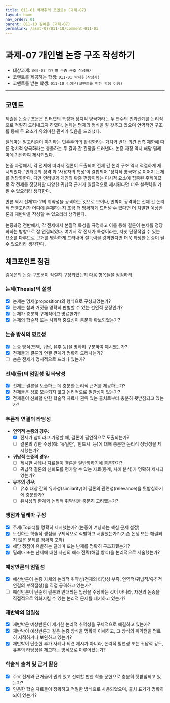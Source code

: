 ```yaml
---
title: 011-01 박재휘의 코멘트a (과제-07) 
layout: home
nav_order: 01
parent: 011-10 김예은 (과제-07)
permalink: /asmt-07/011-10/comment-011-01
---
```


# 과제-07 개인별 논증 구조 작성하기

- 대상과제: `과제-07 개인별 논증 구조 작성하기`
- 코멘트를 제공하는 학생: `011-01 박재휘(작성자)` 
- 코멘트를 받는 학생: `011-10 김예은(코멘트를 받는 학생 이름)` 

---

## 코멘트

제출된 논증구조문은 인터넷의 특성과 정치적 양극화라는 두 변수의 인과관계를 논리적으로 적절히 드러내고자 하였다. 논제는 명제의 형식을 잘 갖추고 있으며 연역적인 구조를 통해 두 요소가 유의미한 관계가 있음을 드러냈다.

딜레마는 알고리즘이 야기하는 민주주의의 활성화라는 가치와 반대 의견 접촉 제한에 따른 정치적 양극화라는 충돌하는 두 결과 간 긴장을 드러낸다. 논증 과정 역시 해당 딜레마에 기반하여 제시되었다.

논증 과정에서, 각 전제에 따라서 결론이 도출되며 전제 간 논리 구조 역시 적절하게 제시되었다. '인터넷의 성격'과 '사용자의 특성'이 결합되어 '정치적 양극화'로 이어져 논제를 정당화한다. 다만 인터넷과 개인의 확증 편향이라는 미시적 요소에 집중된 주제이므로 각 전제를 정당화할 다양한 귀납적 근거가 일률적으로 제시된다면 더욱 설득력을 가질 수 있으리라 생각한다.

반론 역시 전제1과 2의 취약성을 공격하는 것으로 보이나, 반박이 공격하는 전제 간 논리적 연결고리가 어디에 존재하는지 조금 더 명확하게 드러낼 수 있다면 더 치밀한 예상반론과 재반박을 작성할 수 있으리라 생각한다.

논증과정 전반에서, 각 전제에서 본질적 특성을 규명하고 이를 통해 결론이 논제를 정당화하는 방향으로 잘 연결되었다. 여기서 각 전제가 특성이라는, 자칫 단정적일 수 있는 요소를 다루므로 근거를 명확하게 드러내어 설득력을 강화한다면 더욱 타당한 논증이 될 수 있으리라 생각한다.

## 체크포인트 점검

김예은의 논증 구조문이 적절히 구성되었는지 다음 항목들을 점검하라.

### **논제(Thesis)의 설정**
- [x] 논제는 명제(proposition)의 형식으로 구성되었는가?
- [x] 논제는 참과 거짓을 명확히 판별할 수 있는 선언적 문장인가?
- [x] 논제가 충분히 구체적이고 명료한가?
- [x] 논제의 학술적 또는 사회적 중요성이 충분히 확보되었는가?

### **논증 방식의 명료성**
- [x] 논증 방식(연역, 귀납, 유추 등)을 명확히 구분하여 제시했는가?
- [x] 전제들과 결론의 연결 관계가 명확히 드러나는가?
- [ ] 숨은 전제가 명시적으로 드러나 있는가?

### **전제(들)의 엄밀성 및 타당성**
- [x] 전제는 결론을 도출하는 데 충분한 논리적 근거를 제공하는가?
- [x] 전제들은 상호 모순되지 않고 논리적으로 일관성이 있는가?
- [x] 전제들이 신뢰할 만한 학술적 자료나 권위 있는 출처로부터 충분히 뒷받침되고 있는가?

### **추론적 연결의 타당성**
- **연역적 논증의 경우:**
  - [x] 전제가 참이라고 가정할 때, 결론이 필연적으로 도출되는가?
  - [ ] 결론의 강한 주장(예: '유일한', '반드시' 등)에 대해 충분한 논리적 정당성을 제시했는가?

- **귀납적 논증의 경우:**
  - [ ] 제시한 사례나 자료들이 결론을 일반화하기에 충분한가?
  - [ ] 귀납적 결론의 신뢰도를 평가할 수 있는 자료(통계, 사례 분석)가 명확히 제시되었는가?

- **유추의 경우:**
  - [ ] 유추 대상 간의 유사성(similarity)이 결론의 관련성(relevance)을 뒷받침하기에 충분한가?
  - [ ] 유사성의 한계와 논리적 취약성을 충분히 고려했는가?

### **쟁점과 딜레마 구성**
- [x] 주제(Topic)를 명확히 제시했는가? (논증이 겨냥하는 핵심 문제 설정)
- [x] 도전하는 학술적 쟁점을 구체적으로 식별하고 서술했는가? (기존 논쟁 또는 해결되지 않은 문제를 정확히 포착)
- [x] 해당 쟁점이 유발하는 딜레마 또는 난제를 명확히 구조화했는가?
- [x] 딜레마 또는 난제에 대한 자신의 해소 전략(해결 방식)을 논리적으로 서술했는가?

### **예상반론의 엄밀성**
- [x] 예상반론이 논증 자체의 논리적 취약성(전제의 타당성 부족, 연역적/귀납적/유추적 연결의 부적절성)을 직접 공격하고 있는가?
- [ ] 예상반론이 단순히 결론과 반대되는 입장을 주장하는 것이 아니라, 자신의 논증을 직접적으로 약화시킬 수 있는 논리적 문제를 제기하고 있는가?

### **재반박의 엄밀성**
- [x] 재반박은 예상반론이 제기한 논리적 취약성을 구체적으로 해결하고 있는가?
- [x] 재반박이 예상반론과 같은 논증 방식을 명확히 이해하고, 그 방식의 취약점을 명료히 지적하거나 보완하고 있는가?
- [x] 재반박이 단순한 추가 사례나 의견 제시가 아니라, 논리적 필연성 또는 귀납적 강도, 유추의 타당성을 제고하는 방식으로 이루어졌는가?

### **학술적 출처 및 근거 활용**
- [x] 주요 전제와 근거들이 권위 있고 신뢰할 만한 학술 문헌으로 충분히 뒷받침되고 있는가?
- [x] 인용한 학술 자료들이 정확하고 적절한 방식으로 사용되었으며, 출처 표기가 명확히 되어 있는가?

